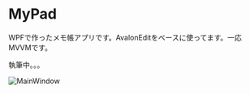 # MyPad
WPFで作ったメモ帳アプリです。AvalonEditをベースに使ってます。一応MVVMです。

執筆中。。。

![MainWindow](https://user-images.githubusercontent.com/16559662/55159703-03fee180-51a5-11e9-92b0-68d5c10e096f.png)
